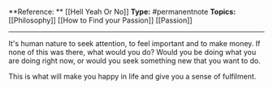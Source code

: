**Reference: ** [[Hell Yeah Or No]]
**Type:** #permanentnote 
**Topics:** [[Philosophy]] [[How to Find your Passion]] [[Passion]]

----
It's human nature to seek attention, to feel important and to make money. If none of this was there, what would you do?
Would you be doing what you are doing right now, or would you seek something new that you want to do.

This is what will make you happy in life and give you a sense of fulfilment.
